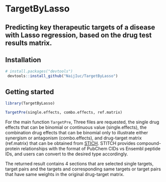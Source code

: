 # TargetByLasso
Predicting key therapeutic targets of a disease with Lasso regression, based on the drug test results matrix.
---
## Installation
```R
# install.packages("devtools")
 devtools::install_github("NaijIuc/TargetByLasso")
```
## Getting started

``` r
library(TargetByLasso)

TargetPre(single.effects, combo.effects, ref.matrix)
```
For the main function `TargetPre`, Three files are requested, the single drug effects that can be binomial or continuous value (single.effects), the combination drug effects that can be binomial only to illustrate either synergism or antagonism (combo.effects), and drug-target matrix (ref.matrix) that can be obtained from [STICH](http://stitch.embl.de/cgi/download.pl?UserId=UfyynCSx9VZy&sessionId=TpAyudNTkNKq). STITCH provides compound-protein relationships with the format of PubChem CIDs vs Ensembl peptide IDs, and users can convert to the desired type accordingly.

The returned result contains 4 sections that are selected single targets, target pairs and the targets and corresponding same targets or target pairs that have same weights in the original drug-target matrix.